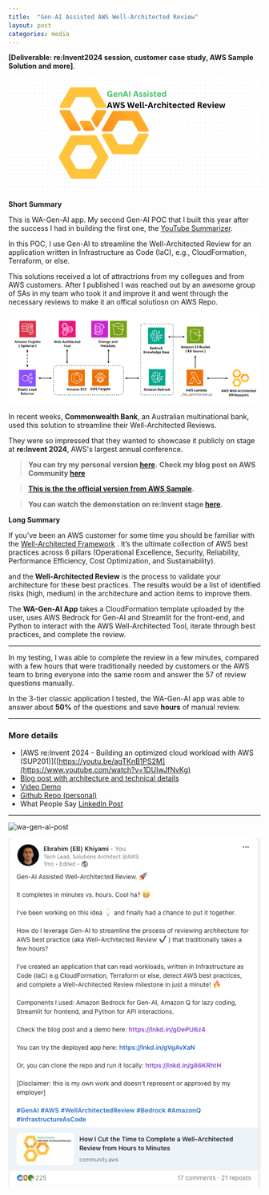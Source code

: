 ```yaml
---
title:  "Gen-AI Assisted AWS Well-Architected Review"
layout: post
categories: media
---
```


**[Deliverable: re:Invent2024 session, customer case study, AWS Sample Solution and more]**.

![wa-gen-ai](/assets/wa-genai.png) 


**Short Summary**

This is WA-Gen-AI app. My second Gen-AI POC that I built this year after the success I had in building the first one, the [YouTube Summarizer](https://ekhiyami.github.io/video-chat/).

In this POC, I use Gen-AI to streamline the Well-Architected Review for an application written in Infrastructure as Code (IaC), e.g., CloudFormation, Terraform, or else. 

This solutions received a lot of attractrions from my collegues and from AWS customers. 
After I published I was reached out by an awesome group of SAs in my team who took it and improve it and went through the necessary reviews to make it an offical solutiosn on AWS Repo.

![wa-gen-ai](/assets/wagenai-2.png) 

In recent weeks, **Commonwealth Bank**, an Australian multinational bank, used this solution to streamline their Well-Architected Reviews. 

They were so impressed that they wanted to showcase it publicly on stage at **re:Invent 2024**, AWS's largest annual conference.



> **You can try my personal version [here](https://wa-genai.streamlit.app/).**
> **Check my blog post on AWS Community [here](https://community.aws/content/2hYteYyGPff8nuzG3ye8HZQOtCf/how-i-cut-the-time-to-complete-a-well-architected-review-from-hours-to-minutes?lang=en)**

> **[This is the the official version from AWS Sample](https://github.com/aws-samples/well-architected-iac-analyzer).**

> **You can watch the demonstation on re:Invent stage [here](https://www.youtube.com/watch?v=1DUIwJfNvKg).**


**Long Summary** 

If you’ve been an AWS customer for some time you should be familiar with the [Well-Architected Framework](https://docs.aws.amazon.com/wellarchitected/latest/framework/welcome.html) . It’s the ultimate collection of AWS best practices across 6 pillars (Operational Excellence, Security, Reliability, Performance Efficiency, Cost Optimization, and Sustainability).

and the **Well-Architected Review**  is the process to validate your architecture for these best practices. The results would be a list of identified risks (high, medium) in the architecture and action items to improve them.

The **WA-Gen-AI App** takes a CloudFormation template uploaded by the user, uses AWS Bedrock for Gen-AI and Streamlit for the front-end, and Python to interact with the AWS Well-Architected Tool, iterate through best practices, and complete the review.

----


In my testing, I was able to complete the review in a few minutes, compared with a few hours that were traditionally needed by customers or the AWS team to bring everyone into the same room and answer the 57 of review questions manually. 

In the 3-tier classic application I tested, the WA-Gen-AI app was able to answer about **50%** of the questions and save **hours** of manual review. 

---


### More details

- [AWS re:Invent 2024 - Building an optimized cloud workload with AWS (SUP201)]([https://youtu.be/agTKnB1PS2M](https://www.youtube.com/watch?v=1DUIwJfNvKg)
- [Blog post with architecture and technical details](https://community.aws/content/2hYteYyGPff8nuzG3ye8HZQOtCf/how-i-cut-the-time-to-complete-a-well-architected-review-from-hours-to-minutes?lang=en)
- [Video Demo](https://youtu.be/agTKnB1PS2M) 
- [Github Repo (personal)](https://github.com/ekhiyami/well-architected-genai)
- What People Say [LinkedIn Post](https://www.linkedin.com/posts/eb-khiyami_how-i-cut-the-time-to-complete-a-well-architected-activity-7242641906160050176-Dz1L?utm_source=share&utm_medium=member_desktop)

----

![wa-gen-ai-post](/assets/reinvent.png)  


![wa-gen-ai-post](/assets/wa-genai-post.png)  
  
